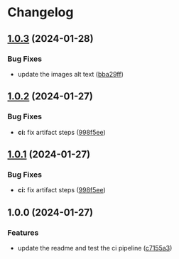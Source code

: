 # Changelog

## [1.0.3](https://github.com/JDMosqueraProgramador/portfolio/compare/v1.0.2...v1.0.3) (2024-01-28)


### Bug Fixes

* update the images alt text ([bba29ff](https://github.com/JDMosqueraProgramador/portfolio/commit/bba29fffa11e68cad10030d04aca0261f47f2681))

## [1.0.2](https://github.com/JDMosqueraProgramador/portfolio/compare/v1.0.1...v1.0.2) (2024-01-27)


### Bug Fixes

* **ci:** fix artifact steps ([998f5ee](https://github.com/JDMosqueraProgramador/portfolio/commit/998f5ee31488dbe2874aef672cd94840e29d31c2))

## [1.0.1](https://github.com/JDMosqueraProgramador/portfolio/compare/v1.0.0...v1.0.1) (2024-01-27)


### Bug Fixes

* **ci:** fix artifact steps ([998f5ee](https://github.com/JDMosqueraProgramador/portfolio/commit/998f5ee31488dbe2874aef672cd94840e29d31c2))

## 1.0.0 (2024-01-27)


### Features

* update the readme and test the ci pipeline ([c7155a3](https://github.com/JDMosqueraProgramador/portfolio/commit/c7155a31cfcef22ddb0b7d02b5be562f4237e47a))
